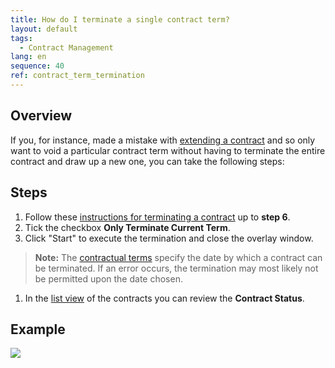 ```yaml
---
title: How do I terminate a single contract term?
layout: default
tags:
  - Contract Management
lang: en
sequence: 40
ref: contract_term_termination
---
```


## Overview
If you, for instance, made a mistake with [extending a contract](Extend_contract) and so only want to void a particular contract term without having to terminate the entire contract and draw up a new one, you can take the following steps:

## Steps
1. Follow these [instructions for terminating a contract](Contract_termination) up to **step 6**.
1. Tick the checkbox **Only Terminate Current Term**.
1. Click "Start" to execute the termination and close the overlay window.
 >**Note:** The [contractual terms](Define_contractual_terms) specify the date by which a contract can be terminated. If an error occurs, the termination may most likely not be permitted upon the date chosen.

1. In the [list view](ViewModes#list-view) of the contracts you can review the **Contract Status**.

## Example
![](assets/Contract_term_termination.gif)
